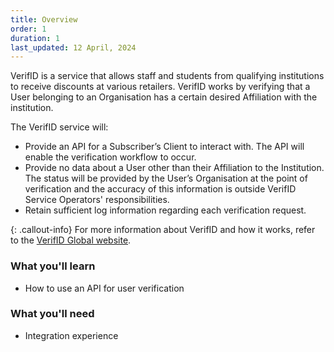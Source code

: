 ```yaml
---
title: Overview
order: 1
duration: 1
last_updated: 12 April, 2024
---
```


VerifID is a service that allows staff and students from qualifying institutions to receive discounts at various retailers. VerifID works by verifying that a User belonging to an Organisation has a certain desired Affiliation with the institution.

The VerifID service will:

- Provide an API for a Subscriber’s Client to interact with. The API will enable the verification workflow to occur.
- Provide no data about a User other than their Affiliation to the Institution. The status will be provided by the User’s Organisation at the point of verification and the accuracy of this information is outside VerifID Service Operators' responsibilities.
- Retain sufficient log information regarding each verification request.

{: .callout-info}
For more information about VerifID and how it works, refer to the [VerifID Global website](https://verifid.com.au/#focus).
<br>

### What you'll learn

- How to use an API for user verification

### What you'll need

- Integration experience
